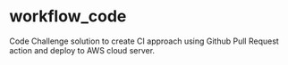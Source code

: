 # workflow_code
Code Challenge solution to create CI approach using Github Pull Request action and deploy to AWS cloud server.
